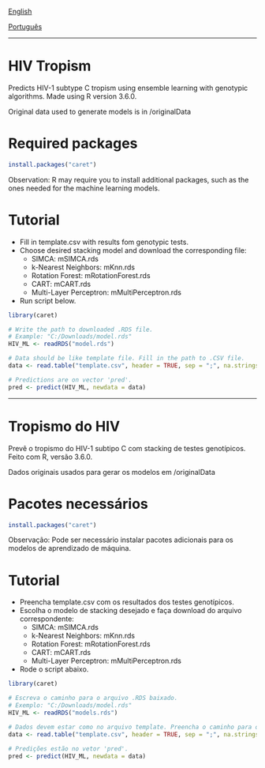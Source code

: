 
[English](#hiv-tropism)

[Português](#tropismo-do-hiv)

---


# HIV Tropism
Predicts HIV-1 subtype C tropism using ensemble learning with genotypic algorithms.
Made using R version 3.6.0.

Original data used to generate models is in /originalData

# Required packages 
```r
install.packages("caret")
```
Observation: R may require you to install additional packages, such as the ones needed for the machine learning models.

# Tutorial
- Fill in template.csv with results fom genotypic tests.
- Choose desired stacking model and download the corresponding file:
  * SIMCA: mSIMCA.rds
  * k-Nearest Neighbors: mKnn.rds
  * Rotation Forest: mRotationForest.rds
  * CART: mCART.rds
  * Multi-Layer Perceptron: mMultiPerceptron.rds
- Run script below.

```r
library(caret)

# Write the path to downloaded .RDS file. 
# Example: "C:/Downloads/model.rds"
HIV_ML <- readRDS("model.rds")

# Data should be like template file. Fill in the path to .CSV file.
data <- read.table("template.csv", header = TRUE, sep = ";", na.strings = "NA", dec = ".", strip.white = TRUE)

# Predictions are on vector 'pred'.
pred <- predict(HIV_ML, newdata = data)
```

---

# Tropismo do HIV
Prevê o tropismo do HIV-1 subtipo C com stacking de testes genotípicos.
Feito com R, versão 3.6.0.

Dados originais usados para gerar os modelos em /originalData

# Pacotes necessários
```r
install.packages("caret")
```
Observação: Pode ser necessário instalar pacotes adicionais para os modelos de aprendizado de máquina.

# Tutorial
- Preencha template.csv com os resultados dos testes genotípicos.
- Escolha o modelo de stacking desejado e faça download do arquivo correspondente:
  * SIMCA: mSIMCA.rds
  * k-Nearest Neighbors: mKnn.rds
  * Rotation Forest: mRotationForest.rds
  * CART: mCART.rds
  * Multi-Layer Perceptron: mMultiPerceptron.rds
- Rode o script abaixo.

```r
library(caret)

# Escreva o caminho para o arquivo .RDS baixado. 
# Exemplo: "C:/Downloads/model.rds"
HIV_ML <- readRDS("models.rds")

# Dados devem estar como no arquivo template. Preencha o caminho para o arquivo .CSV.
data <- read.table("template.csv", header = TRUE, sep = ";", na.strings = "NA", dec = ".", strip.white = TRUE)

# Predições estão no vetor 'pred'.
pred <- predict(HIV_ML, newdata = data)
```



